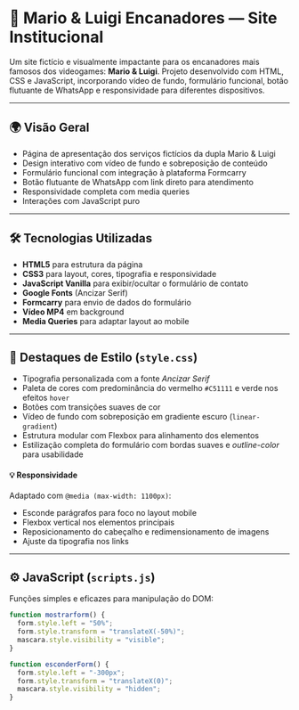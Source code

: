 # 🔧 Mario & Luigi Encanadores — Site Institucional

Um site fictício e visualmente impactante para os encanadores mais famosos dos videogames: **Mario & Luigi**. Projeto desenvolvido com HTML, CSS e JavaScript, incorporando vídeo de fundo, formulário funcional, botão flutuante de WhatsApp e responsividade para diferentes dispositivos.

---

## 🌍 Visão Geral

- Página de apresentação dos serviços fictícios da dupla Mario & Luigi
- Design interativo com vídeo de fundo e sobreposição de conteúdo
- Formulário funcional com integração à plataforma Formcarry
- Botão flutuante de WhatsApp com link direto para atendimento
- Responsividade completa com media queries
- Interações com JavaScript puro

---

## 🛠️ Tecnologias Utilizadas

- **HTML5** para estrutura da página
- **CSS3** para layout, cores, tipografia e responsividade
- **JavaScript Vanilla** para exibir/ocultar o formulário de contato
- **Google Fonts** (Ancizar Serif)
- **Formcarry** para envio de dados do formulário
- **Vídeo MP4** em background
- **Media Queries** para adaptar layout ao mobile

---

## 🎨 Destaques de Estilo (`style.css`)

- Tipografia personalizada com a fonte *Ancizar Serif*
- Paleta de cores com predominância do vermelho `#C51111` e verde nos efeitos `hover`
- Botões com transições suaves de cor
- Vídeo de fundo com sobreposição em gradiente escuro (`linear-gradient`)
- Estrutura modular com Flexbox para alinhamento dos elementos
- Estilização completa do formulário com bordas suaves e *outline-color* para usabilidade

#### 💡 Responsividade
Adaptado com `@media (max-width: 1100px)`:
- Esconde parágrafos para foco no layout mobile
- Flexbox vertical nos elementos principais
- Reposicionamento do cabeçalho e redimensionamento de imagens
- Ajuste da tipografia nos links

---

## ⚙️ JavaScript (`scripts.js`)

Funções simples e eficazes para manipulação do DOM:

```javascript
function mostrarform() {
  form.style.left = "50%";
  form.style.transform = "translateX(-50%)";
  mascara.style.visibility = "visible";
}

function esconderForm() {
  form.style.left = "-300px";
  form.style.transform = "translateX(0)";
  mascara.style.visibility = "hidden";
}
